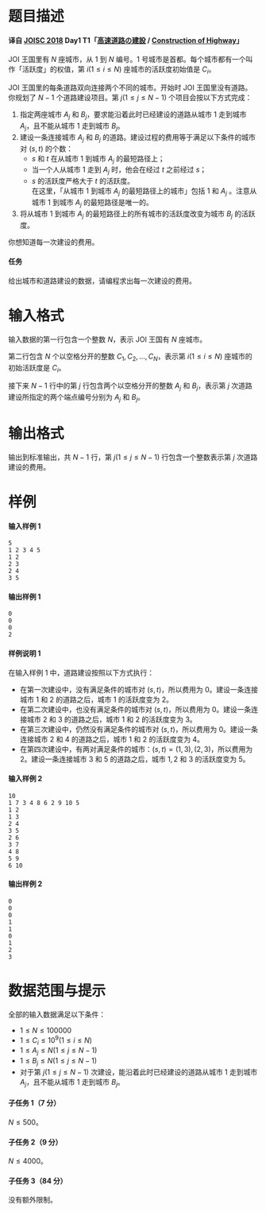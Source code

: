 
# 题目描述

#### 译自 [JOISC 2018](https://www.ioi-jp.org/camp/2018/2018-sp-tasks/index.html) Day1 T1「[高速道路の建設](https://www.ioi-jp.org/camp/2018/2018-sp-tasks/index.html) / [Construction of Highway](https://www.ioi-jp.org/camp/2018/2018-sp-tasks/day1/construction-en.pdf)」

JOI 王国里有 $N$ 座城市，从 $1$ 到 $N$ 编号。$1$ 号城市是首都。每个城市都有一个叫作「活跃度」的权值，第 $i(1\le i\le N)$ 座城市的活跃度初始值是 $C_{i}$。

JOI 王国里的每条道路双向连接两个不同的城市。开始时 JOI 王国里没有道路。你规划了 $N-1$ 个道路建设项目。第 $j(1\le j\le N-1)$ 个项目会按以下方式完成：

1. 指定两座城市 $A_{j}$ 和 $B_{j}$，要求能沿着此时已经建设的道路从城市 $1$ 走到城市 $A_{j}$，且不能从城市 $1$ 走到城市 $B_{j}$。
2. 建设一条连接城市 $A_{j}$ 和 $B_{j}$ 的道路。建设过程的费用等于满足以下条件的城市对 $(s,t)$ 的个数：
    - $s$ 和 $t$ 在从城市 $1$ 到城市 $A_{j}$ 的最短路径上；
    - 当一个人从城市 $1$ 走到 $A_{j}$ 时，他会在经过 $t$ 之前经过 $s$；
    - $s$ 的活跃度严格大于 $t$ 的活跃度。  
  在这里，「从城市 $1$ 到城市 $A_{j}$ 的最短路径上的城市」包括 $1$ 和 $A_{j}$ 。注意从城市 $1$ 到城市 $A_{j}$ 的最短路径是唯一的。
3. 将从城市 $1$ 到城市 $A_{j}$ 的最短路径上的所有城市的活跃度改变为城市 $B_{j}$ 的活跃度。

你想知道每一次建设的费用。

#### 任务

给出城市和道路建设的数据，请编程求出每一次建设的费用。

# 输入格式

输入数据的第一行包含一个整数 $N$，表示 JOI 王国有 $N$ 座城市。

第二行包含 $N$ 个以空格分开的整数 $C_{1},C_{2},\dots, C_{N}$，表示第 $i(1\le i\le N)$ 座城市的初始活跃度是 $C_{i}$。

接下来 $N-1$ 行中的第 $j$ 行包含两个以空格分开的整数 $A_{j}$ 和 $B_{j}$，表示第 $j$ 次道路建设所指定的两个端点编号分别为 $A_{j}$ 和 $B_{j}$。


# 输出格式

输出到标准输出，共 $N-1$ 行，第 $j(1\le j\le N-1)$ 行包含一个整数表示第 $j$ 次道路建设的费用。


# 样例

#### 输入样例 1
```plain
5
1 2 3 4 5
1 2
2 3
2 4
3 5
```

#### 输出样例 1
```plain
0
0
0
2
```

#### 样例说明 1

在输入样例 1 中，道路建设按照以下方式执行：

- 在第一次建设中，没有满足条件的城市对 $(s,t)$，所以费用为 $0$。建设一条连接城市 $1$ 和 $2$ 的道路之后，城市 $1$ 的活跃度变为 $2$。
- 在第二次建设中，也没有满足条件的城市对 $(s,t)$，所以费用为 $0$。建设一条连接城市 $2$ 和 $3$ 的道路之后，城市 $1$ 和 $2$ 的活跃度变为 $3$。
- 在第三次建设中，仍然没有满足条件的城市对 $(s,t)$，所以费用为 $0$。建设一条连接城市 $2$ 和 $4$ 的道路之后，城市 $1$ 和 $2$ 的活跃度变为 $4$。
- 在第四次建设中，有两对满足条件的城市：$(s,t)=(1,3),(2,3)$，所以费用为 $2$。建设一条连接城市 $3$ 和 $5$ 的道路之后，城市 $1,2$ 和 $3$ 的活跃度变为 $5$。

#### 输入样例 2
```plain
10
1 7 3 4 8 6 2 9 10 5
1 2
1 3
2 4
3 5
2 6
3 7
4 8
5 9
6 10
```

#### 输出样例 2
```plain
0
0
0
1
1
0
1
2
3
```


# 数据范围与提示

全部的输入数据满足以下条件：

- $1\le N\le 100000$
- $1\le C_{i}\le 10^{9} (1\le i\le N)$
- $1\le A_{j}\le N(1\le j\le N-1)$
- $1\le B_{j}\le N(1\le j\le N-1)$
- 对于第 $j(1\le j\le N-1)$ 次建设，能沿着此时已经建设的道路从城市 $1$ 走到城市 $A_{j}$，且不能从城市 $1$ 走到城市 $B_{j}$。

#### 子任务 1（7 分）

$N\le 500$。

#### 子任务 2（9 分）

$N\le 4000$。

#### 子任务 3（84 分）

没有额外限制。

